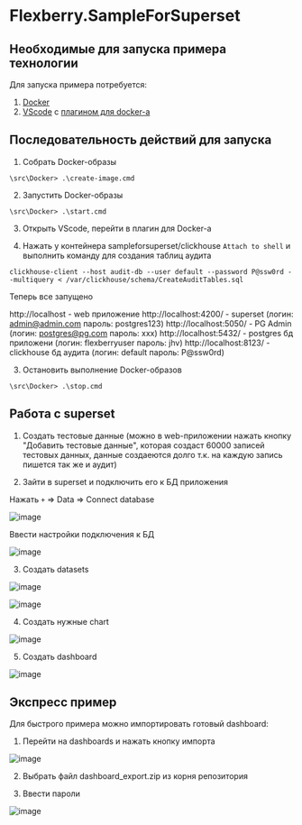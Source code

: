 # Flexberry.SampleForSuperset

## Необходимые для запуска примера технологии
Для запуска примера потребуется:
1. [Docker](https://docs.docker.com/desktop/install/windows-install/)
2. [VScode](https://code.visualstudio.com/download) с [плагином для docker-а](https://code.visualstudio.com/docs/containers/overview)

## Последовательность действий для запуска

1. Собрать Docker-образы
```
\src\Docker> .\create-image.cmd
```

2. Запустить Docker-образы
```
\src\Docker> .\start.cmd
```

3. Открыть VScode, перейти в плагин для Docker-а

4. Нажать у контейнера sampleforsuperset/clickhouse `Attach to shell` и выполнить команду для создания таблиц аудита
```
clickhouse-client --host audit-db --user default --password P@ssw0rd --multiquery < /var/clickhouse/schema/CreateAuditTables.sql
```

Теперь все запущено

http://localhost - web приложение
http://localhost:4200/ - superset (логин: admin@admin.com пароль: postgres123)
http://localhost:5050/ - PG Admin (логин: postgres@pg.com пароль: xxx)
http://localhost:5432/ - postgres бд приложени (логин: flexberryuser пароль: jhv)
http://localhost:8123/ - clickhouse бд аудита (логин: default пароль: P@ssw0rd)

3. Остановить выполнение Docker-образов
```
\src\Docker> .\stop.cmd
```

## Работа с superset

1. Создать тестовые данные (можно в web-приложении нажать кнопку "Добавить тестовые данные", которая создаст 60000 записей тестовых данных, данные создаеются долго т.к. на каждую запись пишется так же и аудит)

2. Зайти в superset и подключить его к БД приложения

Нажать `+` => Data => Connect database

![image](https://user-images.githubusercontent.com/18547316/204755467-03033dc4-02fe-4a00-8835-05e338a2b8a7.png)

Ввести настройки подключения к БД

![image](https://user-images.githubusercontent.com/18547316/204755908-91ec46cd-22c6-4743-96a4-952eb3376544.png)

3. Создать datasets

![image](https://user-images.githubusercontent.com/18547316/204756863-7fafae65-a5a1-4741-8cb5-804afea27f06.png)

![image](https://user-images.githubusercontent.com/18547316/204756994-d96761a7-4be7-43ea-b67e-ac190655b441.png)

4. Создать нужные сhart

![image](https://user-images.githubusercontent.com/18547316/204761834-703e1988-8079-4a23-a960-d235e37c6a86.png)

5. Создать dashboard

![image](https://user-images.githubusercontent.com/18547316/204764861-2a0518d7-789d-4ad7-ab8d-32670584b29d.png)


## Экспресс пример

Для быстрого примера можно импортировать готовый dashboard:

1. Перейти на dashboards и нажать кнопку импорта

![image](https://user-images.githubusercontent.com/18547316/204788084-f8412cc1-275a-40ad-844a-977100e9875e.png)

2. Выбрать файл dashboard_export.zip из корня репозитория

3. Ввести пароли

![image](https://user-images.githubusercontent.com/18547316/204788974-cdbcfc61-2119-4a6d-bb37-4297745d2951.png)
